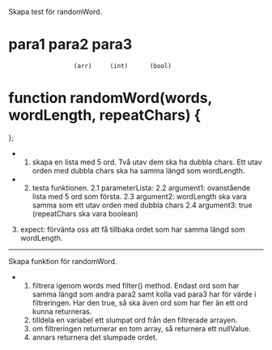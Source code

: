 Skapa test för randomWord. 
#                     para1     para2      para3 
                      (arr)     (int)      (bool)
# function randomWord(words, wordLength, repeatChars) {

};

* 1. skapa en lista med 5 ord. Två utav dem ska ha dubbla chars. Ett utav orden med dubbla chars ska ha samma längd som wordLength. 
* 2. testa funktionen.
     2.1 parameterLista: 
        2.2 argument1:  ovanstående lista med 5 ord som första.
        2.3 argument2: wordLength ska vara samma som ett utav orden med dubbla chars
        2.4 argument3: true (repeatChars ska vara boolean)
3. expect: förvänta oss att få tillbaka ordet som har samma längd som wordLength. 

----------------------------------------------------------------------------------------------------------------------

Skapa funktion för randomWord.

* 1. filtrera igenom words med filter() method. Endast ord som har samma längd som andra para2 samt kolla vad para3 har för värde 
     i filtreringen. Har den true, så ska även ord som har fler än ett ord kunna returneras. 
  2. tilldela en variabel ett slumpat ord från den filtrerade arrayen. 
  3. om filtreringen returnerar en tom array, så returnera ett nullValue. 
  4. annars returnera det slumpade ordet. 